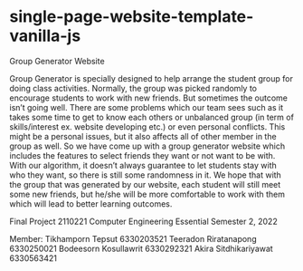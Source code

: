 # single-page-website-template-vanilla-js

Group Generator Website

Group Generator is specially designed to help arrange the student group for doing class activities. Normally, the group was picked randomly to encourage students to work with new friends. But sometimes the outcome isn’t going well. There are some problems which our team sees such as it takes some time to get to know each others or unbalanced group (in term of skills/interest ex. website developing etc.) or even personal conflicts. This might be a personal issues, but it also affects all of other member in the group as well. So we have come up with a group generator website which includes the features to select friends they want or not want to be with. With our algorithm, it doesn’t always guarantee to let students stay with who they want, so there is still some randomness in it. We hope that with the group that was generated by our website, each student will still meet some new friends, but he/she will be more comfortable to work with them which will lead to better learning outcomes.

Final Project
2110221 Computer Engineering Essential
Semester 2, 2022

Member:
Tikhamporn Tepsut 6330203521
Teeradon Riratanapong 6330250021
Bodeesorn Kosullawrit 6330292321
Akira Sitdhikariyawat 6330563421
